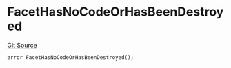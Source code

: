 # FacetHasNoCodeOrHasBeenDestroyed
[Git Source](https://github.com/thrackle-io/tron/blob/28055da058876a0a8138d3f9a19aa587a0c30e2b/src/protocol/economic/ruleProcessor/RuleProcessorDiamond.sol)


```solidity
error FacetHasNoCodeOrHasBeenDestroyed();
```

